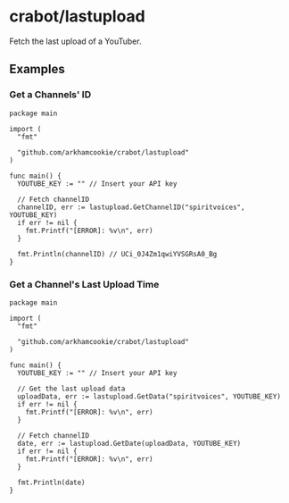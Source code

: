 # crabot/lastupload

Fetch the last upload of a YouTuber.

## Examples

### Get a Channels' ID

```golang
package main

import (
  "fmt"

  "github.com/arkhamcookie/crabot/lastupload"
)

func main() {
  YOUTUBE_KEY := "" // Insert your API key

  // Fetch channelID
  channelID, err := lastupload.GetChannelID("spiritvoices", YOUTUBE_KEY)
  if err != nil {
    fmt.Printf("[ERROR]: %v\n", err)
  }

  fmt.Println(channelID) // UCi_0J4Zm1qwiYVSGRsA0_Bg
}
```

### Get a Channel's Last Upload Time

```golang
package main

import (
  "fmt"

  "github.com/arkhamcookie/crabot/lastupload"
)

func main() {
  YOUTUBE_KEY := "" // Insert your API key

  // Get the last upload data
  uploadData, err := lastupload.GetData("spiritvoices", YOUTUBE_KEY)
  if err != nil {
    fmt.Printf("[ERROR]: %v\n", err)
  }

  // Fetch channelID
  date, err := lastupload.GetDate(uploadData, YOUTUBE_KEY)
  if err != nil {
    fmt.Printf("[ERROR]: %v\n", err)
  }

  fmt.Println(date)
}
```
